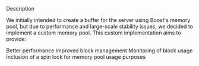 Description

We initially intended to create a buffer for the server using Boost's memory pool, but due to performance and large-scale stability issues, we decided to implement a custom memory pool. This custom implementation aims to provide:

Better performance
Improved block management
Monitoring of block usage
Inclusion of a spin lock for memory pool usage purposes
